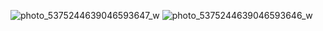 
![photo_5375244639046593647_w](https://github.com/user-attachments/assets/c9c3887b-b5e0-4736-a84a-225595a5041b) ![photo_5375244639046593646_w](https://github.com/user-attachments/assets/5c19cbb2-2306-43b7-b157-832591650f97)

